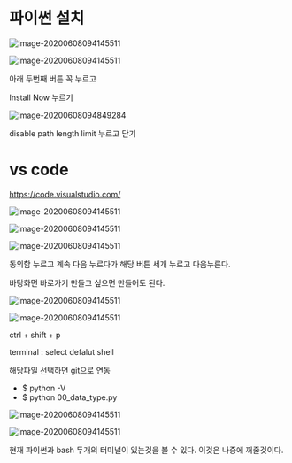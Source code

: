 # 파이썬 설치

![image-20200608094145511](C:/Users/student/Desktop/GitHub/python/img/설치1.png)

![image-20200608094145511](C:/Users/student/Desktop/GitHub/python/img/설치2.png)

아래 두번째 버튼 꼭 누르고

Install Now 누르기

![image-20200608094849284](C:\Users\student\AppData\Roaming\Typora\typora-user-images\image-20200608094849284.png)

disable path length limit 누르고 닫기

# vs code



https://code.visualstudio.com/

![image-20200608094145511](C:/Users/student/Desktop/GitHub/python/img/vs설치1.png)



![image-20200608094145511](C:/Users/student/Desktop/GitHub/python/img/vs설치2.png)

![image-20200608094145511](C:/Users/student/Desktop/GitHub/python/img/vs설치3.png)

동의함 누르고 계속 다음 누르다가 해당 버튼 세개 누르고 다음누른다.

바탕화면 바로가기 만들고 싶으면 만들어도 된다.

![image-20200608094145511](C:/Users/student/Desktop/GitHub/python/img/vs설치4.png)

![image-20200608094145511](C:/Users/student/Desktop/GitHub/python/img/vs설치5.png)

ctrl + shift + p

terminal : select defalut shell

해당파일 선택하면 git으로 연동

- $ python -V
- $ python 00_data_type.py

![image-20200608094145511](C:/Users/student/Desktop/GitHub/python/img/vs설치6.png)

![image-20200608094145511](C:/Users/student/Desktop/GitHub/python/img/vs설치7.png)

현재 파이썬과 bash 두개의 터미널이 있는것을 볼 수 있다. 이것은 나중에 꺼줄것이다.